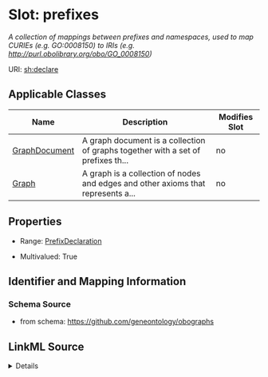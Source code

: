 

# Slot: prefixes


_A collection of mappings between prefixes and namespaces, used to map CURIEs (e.g. GO:0008150) to IRIs (e.g. http://purl.obolibrary.org/obo/GO_0008150)_



URI: [sh:declare](https://w3id.org/shacl/declare)



<!-- no inheritance hierarchy -->





## Applicable Classes

| Name | Description | Modifies Slot |
| --- | --- | --- |
| [GraphDocument](GraphDocument.md) | A graph document is a collection of graphs together with a set of prefixes th... |  no  |
| [Graph](Graph.md) | A graph is a collection of nodes and edges and other axioms that represents a... |  no  |







## Properties

* Range: [PrefixDeclaration](PrefixDeclaration.md)

* Multivalued: True





## Identifier and Mapping Information







### Schema Source


* from schema: https://github.com/geneontology/obographs




## LinkML Source

<details>
```yaml
name: prefixes
description: A collection of mappings between prefixes and namespaces, used to map
  CURIEs (e.g. GO:0008150) to IRIs (e.g. http://purl.obolibrary.org/obo/GO_0008150)
from_schema: https://github.com/geneontology/obographs
rank: 1000
slot_uri: sh:declare
multivalued: true
alias: prefixes
domain_of:
- GraphDocument
- Graph
range: PrefixDeclaration
inlined: true

```
</details>